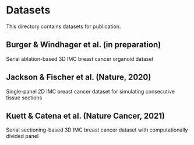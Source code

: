 # Datasets

This directory contains datasets for publication.

## Burger & Windhager et al. (in preparation)

Serial ablation-based 3D IMC breast cancer organoid dataset

## Jackson & Fischer et al. (Nature, 2020)

Single-panel 2D IMC breast cancer dataset for simulating consecutive tissue sections

## Kuett & Catena et al. (Nature Cancer, 2021)

Serial sectioning-based 3D IMC breast cancer dataset with computationally divided panel
